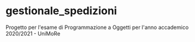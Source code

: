 # gestionale_spedizioni
Progetto per l'esame di Programmazione a Oggetti per l'anno accademico 2020/2021 - UniMoRe
